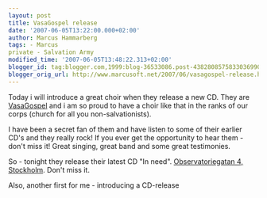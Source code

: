 ```yaml
---
layout: post
title: VasaGospel release
date: '2007-06-05T13:22:00.000+02:00'
author: Marcus Hammarberg
tags: - Marcus
private - Salvation Army
modified_time: '2007-06-05T13:48:22.313+02:00'
blogger_id: tag:blogger.com,1999:blog-36533086.post-4382808575833036990
blogger_orig_url: http://www.marcusoft.net/2007/06/vasagospel-release.html
---
```


Today i
will introduce a great choir when they release a new CD. They are
[VasaGospel](http://www.vasagospel.com/) and i am so proud to have a
choir like that in the ranks of our corps (church for all you
non-salvationists).

I have been a secret fan of them and have listen to some of their
earlier CD's and they really rock! If you ever get the opportunity to
hear them - don't miss it! Great singing, great band and some great
testimonies.

So - tonight they release their latest CD "In need". [Observatoriegatan
4,
Stockholm](http://www.hitta.se/SearchCombi.aspx?SearchType=4&wflWhite=1a1b&wflPink=4a&vad=&var=observatoriegatan+4+stockholm).
Don't miss it.

Also, another first for me - introducing a CD-release
